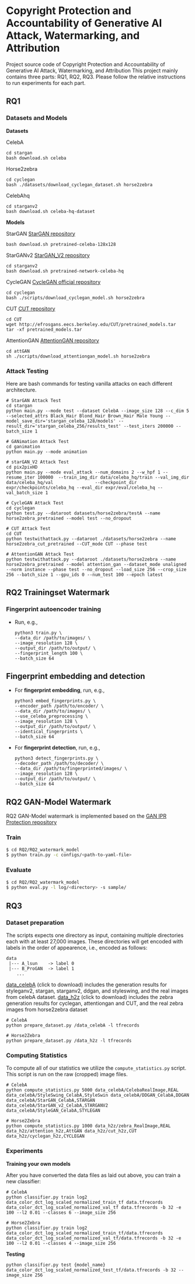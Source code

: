 <!--
 * @Author: Echooooo-zhn haonanZHONG17@outlook.com
 * @Date: 2023-03-09 17:41:55
 * @LastEditors: Echooooo-zhn haonanZHONG17@outlook.com
 * @LastEditTime: 2023-03-09 17:43:04
 * @FilePath: \Copyright-Protection-and-Accountability-of-Generative-AI-Attack-Watermarking-and-Attribution\README.md
 * @Description: 这是默认设置,请设置`customMade`, 打开koroFileHeader查看配置 进行设置: https://github.com/OBKoro1/koro1FileHeader/wiki/%E9%85%8D%E7%BD%AE
-->
# Copyright Protection and Accountability of Generative AI Attack, Watermarking, and Attribution
Project source code of Copyright Protection and Accountability of Generative AI Attack, Watermarking, and Attribution
This project mainly contains three parts: RQ1, RQ2, RQ3. Please follow the relative instructions to run experiments for each part. 


## RQ1
### Datasets and Models

**Datasets**

CelebA
```
cd stargan
bash download.sh celeba
```

Horse2zebra
```
cd cyclegan
bash ./datasets/download_cyclegan_dataset.sh horse2zebra
```

CelebAhq
```
cd starganv2
bash download.sh celeba-hq-dataset
```

**Models**

StarGAN
[StarGAN repository](https://github.com/yunjey/stargan)
```
bash download.sh pretrained-celeba-128x128
```
StarGANv2
[StarGAN_V2 repository](https://github.com/clovaai/stargan-v2)
```
cd starganv2
bash download.sh pretrained-network-celeba-hq
```
CycleGAN
 [CycleGAN official repository](https://github.com/junyanz/pytorch-CycleGAN-and-pix2pix)
```
cd cyclegan
bash ./scripts/download_cyclegan_model.sh horse2zebra
```
CUT
 [CUT repository](https://github.com/taesungp/contrastive-unpaired-translation)
```
cd CUT
wget http://efrosgans.eecs.berkeley.edu/CUT/pretrained_models.tar
tar -xf pretrained_models.tar
```
AttentionGAN
 [AttentionGAN repository](https://github.com/Ha0Tang/AttentionGAN)
```
cd attGAN
sh ./scripts/download_attentiongan_model.sh horse2zebra
```


### Attack Testing

Here are bash commands for testing vanilla attacks on each different architecture.
```
# StarGAN Attack Test
cd stargan
python main.py --mode test --dataset CelebA --image_size 128 --c_dim 5 --selected_attrs Black_Hair Blond_Hair Brown_Hair Male Young --model_save_dir='stargan_celeba_128/models' --result_dir='stargan_celeba_256/results_test' --test_iters 200000 --batch_size 1

# GANimation Attack Test
cd ganimation
python main.py --mode animation

# starGAN_V2 Attack Test
cd pix2pixHD
python main.py --mode eval_attack --num_domains 2 --w_hpf 1 --resume_iter 100000  --train_img_dir data/celeba_hq/train --val_img_dir data/celeba_hq/val                --checkpoint_dir expr/checkpoints/celeba_hq --eval_dir expr/eval/celeba_hq --val_batch_size 1

# CycleGAN Attack Test
cd cyclegan
python test.py --dataroot datasets/horse2zebra/testA --name horse2zebra_pretrained --model test --no_dropout

# CUT Attack Test
cd CUT
python testwithattack.py --dataroot ./datasets/horse2zebra --name horse2zebra_cut_pretrained --CUT_mode CUT --phase test

# AttentionGAN Attack Test
python testwithattack.py --dataroot ./datasets/horse2zebra --name horse2zebra_pretrained --model attention_gan --dataset_mode unaligned --norm instance --phase test --no_dropout --load_size 256 --crop_size 256 --batch_size 1 --gpu_ids 0 --num_test 100 --epoch latest
```


## RQ2 Trainingset Watermark
### Fingerprint autoencoder training
- Run, e.g.,
  ```
  python3 train.py \
  --data_dir /path/to/images/ \
  --image_resolution 128 \
  --output_dir /path/to/output/ \
  --fingerprint_length 100 \
  --batch_size 64
  ```



## Fingerprint embedding and detection
- For **fingerprint embedding**, run, e.g.,
  ```
  python3 embed_fingerprints.py \
  --encoder_path /path/to/encoder/ \
  --data_dir /path/to/images/ \
  --use_celeba_preprocessing \
  --image_resolution 128 \
  --output_dir /path/to/output/ \
  --identical_fingerprints \
  --batch_size 64
  ```
  
- For **fingerprint detection**, run, e.g.,
  ```
  python3 detect_fingerprints.py \
  --decoder_path /path/to/decoder/ \
  --data_dir /path/to/fingerprinted/images/ \
  --image_resolution 128 \
  --output_dir /path/to/output/ \
  --batch_size 64
  ```



## RQ2 GAN-Model Watermark
RQ2 GAN-Model watermark is implemented based on the  [GAN IPR Protection repository](https://github.com/dingsheng-ong/ipr-gan)

### Train
```bash
$ cd RQ2/RQ2_watermark_model
$ python train.py -c configs/<path-to-yaml-file>
```
### Evaluate
```bash
$ cd RQ2/RQ2_watermark_model
$ python eval.py -l log/<directory> -s sample/
```
## RQ3
### Dataset preparation


The scripts expects one directory as input, containing multiple directories each with at least 27,000 images.
These directories will get encoded with labels in the order of appearence, i.e., encoded as follows:

```
data
 |--- A_lsun 	-> label 0
 |--- B_ProGAN 	-> label 1
 	...
```
[data_celebA](https://drive.google.com/file/d/11uu1OdWs-lI1fbBDEkNXh1HCACfwAD-s/view?usp=sharing) (click to download) includes the generation results for styleganv2, stargan, starganv2, ddgan, and styleswing, and the real images from celebA dataset.
[data_h2z](https://drive.google.com/file/d/1EnVTR2Xmphh5UViTARQKA5NVQf1f9tyd/view?usp=sharing) (click to download) includes the zebra generation results for cyclegan, attentiongan and CUT, and the real zebra images from horse2zebra dataset

```
# CelebA
python prepare_dataset.py /data_celebA -l tfrecords

# Horse2Zebra
python prepare_dataset.py /data_h2z -l tfrecords
```

### Computing Statistics

To compute all of our statistics we utilize the `compute_statistics.py` script. This script is run on the raw (cropped) image files.
```
# CelebA
python compute_statistics.py 5000 data_celebA/CelebaRealImage,REAL  data_celebA/StyleSwing_CelabA,StyleSwin data_celebA/DDGAN_CelabA,DDGAN data_celebA/StarGAN_CelabA,STARGAN data_celebA/StarGAN_v2_CelabA,STARGANV2 data_celebA/StyleGAN_CelabA,STYLEGAN

# Horse2Zebra
python compute_statistics.py 1000 data_h2z/zebra_RealImage,REAL data_h2z/attention_h2z,AttGAN data_h2z/cut_h2z,CUT data_h2z/cyclegan_h2z,CYCLEGAN
```

### Experiments
**Training your own models**

After you have converted the data files as laid out above, you can train a new classifier:
```
# CelebA
python classifier.py train log2 data_color_dct_log_scaled_normalized_train_tf data.tfrecords data_color_dct_log_scaled_normalized_val_tf data.tfrecords -b 32 -e 100 --l2 0.01 --classes 6 --image_size 256

# Horse2Zebra
python classifier.py train log2 data_color_dct_log_scaled_normalized_train_tf/data.tfrecords data_color_dct_log_scaled_normalized_val_tf/data.tfrecords -b 32 -e 100 --l2 0.01 --classes 4 --image_size 256
```

**Testing**
```
python classifier.py test {model_name} data_color_dct_log_scaled_normalized_test_tf/data.tfrecords -b 32 --image_size 256
```

